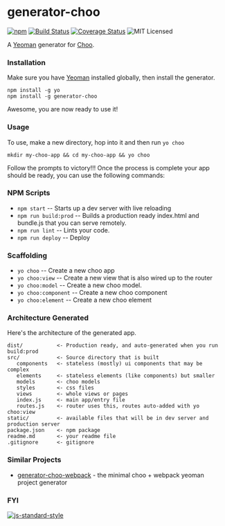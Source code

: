 # generator-choo
[![npm](https://img.shields.io/npm/v/generator-choo.svg?maxAge=2592000)](https://www.npmjs.com/package/generator-choo)
[![Build Status](https://travis-ci.org/trainyard/generator-choo.svg?branch=master)](https://travis-ci.org/trainyard/generator-choo)
[![Coverage Status](https://coveralls.io/repos/github/trainyard/generator-choo/badge.svg?branch=master)](https://coveralls.io/github/trainyard/generator-choo?branch=master)
![MIT Licensed](https://img.shields.io/npm/l/generator-choo.svg)

A [Yeoman](http://yeoman.io/) generator for [Choo](https://github.com/yoshuawuyts/choo).

### Installation

Make sure you have [Yeoman](http://yeoman.io/) installed globally, then install the generator.

```
npm install -g yo
npm install -g generator-choo
```

Awesome, you are now ready to use it!

### Usage

To use, make a new directory, hop into it and then run `yo choo`

```
mkdir my-choo-app && cd my-choo-app && yo choo
```

Follow the prompts to victory!!! Once the process is complete your app should be ready, you can use the following commands:

### NPM Scripts

 - `npm start` -- Starts up a dev server with live reloading
 - `npm run build:prod` -- Builds a production ready index.html and bundle.js that you can serve remotely.
 - `npm run lint` -- Lints your code.
 - `npm run deploy` -- Deploy

### Scaffolding

- `yo choo` -- Create a new choo app
- `yo choo:view` -- Create a new view that is also wired up to the router
- `yo choo:model` -- Create a new choo model.
- `yo choo:component` -- Create a new choo component
- `yo choo:element` -- Create a new choo element

### Architecture Generated
Here's the architecture of the generated app.

```
dist/           <- Production ready, and auto-generated when you run build:prod
src/            <- Source directory that is built
   components   <- stateless (mostly) ui components that may be complex
   elements     <- stateless elements (like components) but smaller
   models       <- choo models
   styles       <- css files
   views        <- whole views or pages
   index.js     <- main app/entry file
   routes.js    <- router uses this, routes auto-added with yo choo:view
static/         <- available files that will be in dev server and production server
package.json    <- npm package
readme.md       <- your readme file
.gitignore      <- gitignore
```

### Similar Projects

- [generator-choo-webpack](https://github.com/danneu/generator-choo-webpack) - the minimal choo + webpack yeoman project generator


### FYI

[![js-standard-style](https://cdn.rawgit.com/feross/standard/master/badge.svg)](http://standardjs.com)

